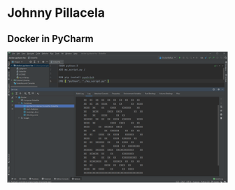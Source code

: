 # Johnny Pillacela
## Docker in PyCharm
![Docker in PyCharm](DockerRunningInPycharm.png?raw=true "Title")